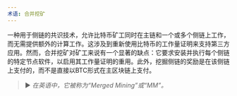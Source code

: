 ```yaml
---
术语: 合并挖矿
---
```


一种用于侧链的共识技术，允许比特币矿工同时在主链和一个或多个侧链上工作，而无需提供额外的计算工作。这涉及到重新使用比特币的工作量证明来支持第三方应用。然而，合并挖矿对矿工来说有一个显著的缺点：它要求安装并执行每个侧链的特定节点软件，以启用其工作量证明的重用。此外，挖掘侧链的奖励是在该侧链上支付的，而不是直接以BTC形式在主区块链上支付。

> ► *在英语中，它被称为“Merged Mining”或“MM”。*